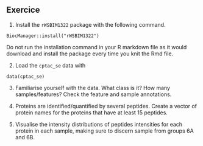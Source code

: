 ## Exercice

1. Install the `rWSBIM1322` package with the following command.

```
BiocManager::install("rWSBIM1322")
```
  Do not run the installation command in your R markdown file as it
  would download and install the package every time you knit the Rmd file.

2. Load the `cptac_se` data with

```
data(cptac_se)
```

3. Familiarise yourself with the data. What class is it? How many
   samples/features? Check the feature and sample annotations.

4. Proteins are identified/quantified by several peptides. Create a
   vector of protein names for the proteins that have at least 15
   peptides.

5. Visualise the intensity distributions of peptides intensities for
   each protein in each sample, making sure to discern sample from
   groups 6A and 6B.
